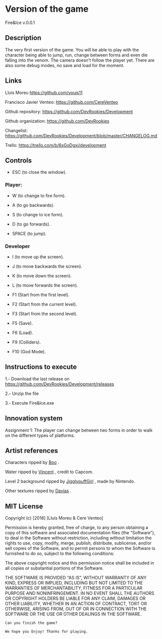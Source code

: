 # Version of the game

Fire&Ice v.0.0.1

## Description

The very first version of the game. You will be able to play with the character being able to jump, run, change between forms and even die falling into the venom. The camera doesn't follow the player yet. There are also some debug modes, no save and load for the moment.

## Links

Lluis Moreu https://github.com/youis11 

Francisco Javier Venteo: https://github.com/CereVenteo 

Github repository: https://github.com/DevRookies/Development

Github organization: https://github.com/DevRookies

Changelist: https://github.com/DevRookies/Development/blob/master/CHANGELOG.md

Trello: https://trello.com/b/6xGoDgxj/development

## Controls

- ESC (to close the window).

### Player: 

- W (to change to fire form).
- A (to go backwards).
- S (to change to ice form).
- D (to go forwards).

- SPACE (to jump).


### Developer

- I (to move up the screen).
- J (to move backwards the screen).
- K (to move down the screen).
- L (to move forwards the screen).

- F1 (Start from the first level).
- F2 (Start from the current level).
- F3 (Start from the second level).
- F5 (Save).
- F6 (Load).
- F9 (Colliders).
- F10 (God Mode).

## Instructions to execute

1.- Download the last release on https://github.com/DevRookies/Development/releases

2.- Unzip the file

3.- Execute Fire&Ice.exe

## Innovation system

Assignment 1: The player can change between two forms in order to walk on the different types of platforms.

## Artist references

Characters ripped by [Boo](https://www.spriters-resource.com/submitter/Boo/) .

Water ripped by [Vincent](https://www.spriters-resource.com/submitter/Vincent/) , credit to Capcom. 

Level 2 background ripped by [JigglypuffGirl](https://www.spriters-resource.com/submitter/JigglyPuffGirl/) , made by Nintendo. 

Other textures ripped by [Davias](https://www.spriters-resource.com/submitter/Davias/) .

## MIT License

Copyright (c) [2018] [Lluís Moreu & Cere Venteo]

Permission is hereby granted, free of charge, to any person obtaining a copy
of this software and associated documentation files (the "Software"), to deal
in the Software without restriction, including without limitation the rights
to use, copy, modify, merge, publish, distribute, sublicense, and/or sell
copies of the Software, and to permit persons to whom the Software is
furnished to do so, subject to the following conditions:

The above copyright notice and this permission notice shall be included in all
copies or substantial portions of the Software.

THE SOFTWARE IS PROVIDED "AS IS", WITHOUT WARRANTY OF ANY KIND, EXPRESS OR
IMPLIED, INCLUDING BUT NOT LIMITED TO THE WARRANTIES OF MERCHANTABILITY,
FITNESS FOR A PARTICULAR PURPOSE AND NONINFRINGEMENT. IN NO EVENT SHALL THE
AUTHORS OR COPYRIGHT HOLDERS BE LIABLE FOR ANY CLAIM, DAMAGES OR OTHER
LIABILITY, WHETHER IN AN ACTION OF CONTRACT, TORT OR OTHERWISE, ARISING FROM,
OUT OF OR IN CONNECTION WITH THE SOFTWARE OR THE USE OR OTHER DEALINGS IN THE
SOFTWARE.
~~~
Can you finish the game?

We hope you Enjoy! Thanks for playing.
